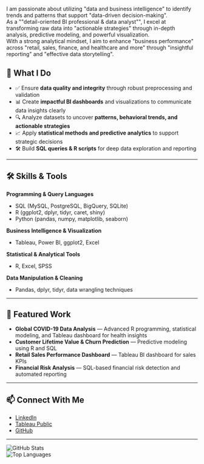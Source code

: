 I am passionate about utilizing "data and business intelligence" to identify trends and patterns that support "data-driven decision-making".  
As a ""detail-oriented BI professional & data analyst"", I excel at transforming raw data into "actionable strategies" through in-depth analysis, predictive modeling, and powerful visualization.  
With a strong analytical mindset, I aim to enhance "business performance" across "retail, sales, finance, and healthcare and more" through "insightful reporting" and "effective data storytelling".

## 💼 What I Do
- ✅ Ensure **data quality and integrity** through robust preprocessing and validation  
- 📊 Create **impactful BI dashboards** and visualizations to communicate data insights clearly  
- 🔍 Analyze datasets to uncover **patterns, behavioral trends, and actionable strategies**  
- 📈 Apply **statistical methods and predictive analytics** to support strategic decisions  
- 🛠 Build **SQL queries & R scripts** for deep data exploration and reporting  

---

## 🛠 Skills & Tools

**Programming & Query Languages**  
- SQL (MySQL, PostgreSQL, BigQuery, SQLite)  
- R (ggplot2, dplyr, tidyr, caret, shiny)  
- Python (pandas, numpy, matplotlib, seaborn)  

**Business Intelligence & Visualization**  
- Tableau, Power BI, ggplot2, Excel  

**Statistical & Analytical Tools**  
- R, Excel, SPSS  

**Data Manipulation & Cleaning**  
- Pandas, dplyr, tidyr, data wrangling techniques  

---

## 📌 Featured Work
- **Global COVID-19 Data Analysis** — Advanced R programming, statistical modeling, and Tableau dashboard for health insights  
- **Customer Lifetime Value & Churn Prediction** — Predictive modeling using R and SQL  
- **Retail Sales Performance Dashboard** — Tableau BI dashboard for sales KPIs  
- **Financial Risk Analysis** — SQL-based financial risk detection and automated reporting  

---

## 📫 Connect With Me
- [LinkedIn](https://linkedin.com/in/austine-o-obasuyi-209269352)  
- [Tableau Public](https://public.tableau.com/app/profile/austine.osaikhuiwonmwan.obasuyi/vizzes)  
- [GitHub](https://github.com/sirmilltech)  

---

![GitHub Stats](https://github-readme-stats.vercel.app/api?username=sirmilltech&show_icons=true&theme=radical)  
![Top Languages](https://github-readme-stats.vercel.app/api/top-langs/?username=sirmilltech&layout=compact&theme=radical)
